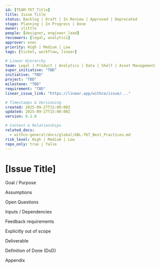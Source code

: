 ```yaml
---
id: [TEAM-TKT_Title]
title: Issue Title
status: Backlog | Draft | In Review | Approved | Deprecated
stage: Planning | In Progress | Done
owner: slittle
people: [designer, engineer_lead]
reviewers: [legal, analytics]
approver: exec
priority: High | Medium | Low
tags: [ticket, workflow, linear]

# Linear Hierarchy
team: Legal | Product | Analytics | Data | Shelf | Asset Management
super_initiative: "TBD"
initiative: "TBD"
project: "TBD"
milestone: "TBD"
requirement: "TBD"
linear_issue_link: "https://linear.app/withco/issue/..."

# Timestamps & Versioning
created: 2025-09-27T15:00:00Z
updated: 2025-09-27T15:00:00Z
version: 0.1.0

# Context & Relationships
related_docs:
  - withco-general/docs/global/GBL-TKT_Best_Practices.md
risk_level: High | Medium | Low
repo_only: true | false
---
```


# [Issue Title]

Goal / Purpose

Assumptions

Open Questions

Inputs / Dependencies

Feedback requirements

Explicitly out of scope

Deliverable

Definition of Done (DoD)

Appendix
